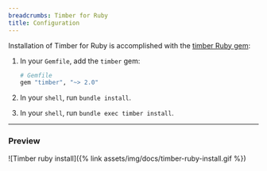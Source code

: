 ```yaml
---
breadcrumbs: Timber for Ruby
title: Configuration
---
```


Installation of Timber for Ruby is accomplished with the [timber Ruby gem](https://rubygems.org/gems/timber):

1. In your `Gemfile`, add the `timber` gem:

    ```ruby
    # Gemfile
    gem "timber", "~> 2.0"
    ```

2. In your `shell`, run `bundle install`.

3. In your `shell`, run `bundle exec timber install`.

---

### Preview

![Timber ruby install]({% link assets/img/docs/timber-ruby-install.gif %})